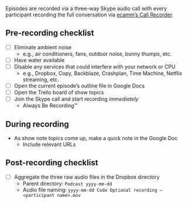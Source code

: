 Episodes are recorded via a three-way Skype audio call with every participant
recording the full conversation via [ecamm’s Call Recorder][ecr].

[ecr]: http://www.ecamm.com/mac/callrecorder/

## Pre-recording checklist

- [ ] Eliminate ambient noise
  - e.g., air conditioners, fans, outdoor noise, bunny thumps, etc.
- [ ] Have water available
- [ ] Disable any services that could interfere with your network or CPU
  - e.g., Dropbox, Copy, Backblaze, Crashplan, Time Machine, Netflix streaming,
    etc.
- [ ] Open the current episode’s outline file in Google Docs
- [ ] Open the Trello board of show topics
- [ ] Join the Skype call and start recording *immediately*
  - Always Be Recording™

## During recording

- As show note topics come up, make a quick note in the Google Doc
  - Include relevant URLs

## Post-recording checklist

- [ ] Aggregate the three raw audio files in the Dropbox directory
  - Parent directory: `Podcast yyyy-mm-dd`
  - Audio file naming: `yyyy-mm-dd Code Optional recording – <participant name>.mov`

